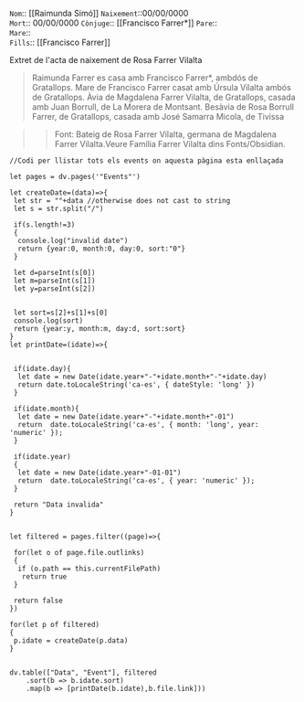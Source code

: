 `Nom`:: [[Raimunda Simó]]
`Naixement`::00/00/0000  
`Mort`::  00/00/0000
`Cònjuge`:: [[Francisco Farrer*]]
`Pare`::  
`Mare`::  
`Fills`::  [[Francisco Farrer]]
  
 Extret de l'acta de naixement de Rosa Farrer Vilalta
 
 >Raimunda Farrer es casa amb Francisco Farrer*, ambdós de Gratallops.
 > Mare de Francisco Farrer casat amb Úrsula Vilalta ambós de Gratallops.
> Àvia de Magdalena Farrer Vilalta, de Gratallops, casada amb Juan Borrull, de La Morera de Montsant.
>  Besàvia de Rosa Borrull Farrer, de Gratallops, casada amb José Samarra Micola, de Tivissa

>> Font: Bateig de Rosa Farrer Vilalta, germana de Magdalena Farrer Vilalta.Veure Família Farrer Vilalta dins Fonts/Obsidian.
  

```dataviewjs
//Codi per llistar tots els events on aquesta pàgina esta enllaçada

let pages = dv.pages('"Events"')

let createDate=(data)=>{
 let str = ""+data //otherwise does not cast to string
 let s = str.split("/")

 if(s.length!=3)
 {
  console.log("invalid date")
  return {year:0, month:0, day:0, sort:"0"}
 }
 
 let d=parseInt(s[0])
 let m=parseInt(s[1])
 let y=parseInt(s[2])
  
 
 let sort=s[2]+s[1]+s[0]
 console.log(sort)
 return {year:y, month:m, day:d, sort:sort} 
}
let printDate=(idate)=>{
 
 
 if(idate.day){
  let date = new Date(idate.year+"-"+idate.month+"-"+idate.day)
  return date.toLocaleString('ca-es', { dateStyle: 'long' })
 }
  
 if(idate.month){
  let date = new Date(idate.year+"-"+idate.month+"-01")
  return  date.toLocaleString('ca-es', { month: 'long', year: 'numeric' });
 }
  
 if(idate.year)
 {
  let date = new Date(idate.year+"-01-01")
  return  date.toLocaleString('ca-es', { year: 'numeric' });
 }
 
 return "Data invalida"
}


let filtered = pages.filter((page)=>{

 for(let o of page.file.outlinks)
 {
  if (o.path == this.currentFilePath)
   return true
 }
 
 return false
})

for(let p of filtered)
{
 p.idate = createDate(p.data)
}
 

dv.table(["Data", "Event"], filtered
    .sort(b => b.idate.sort)
    .map(b => [printDate(b.idate),b.file.link]))
```
